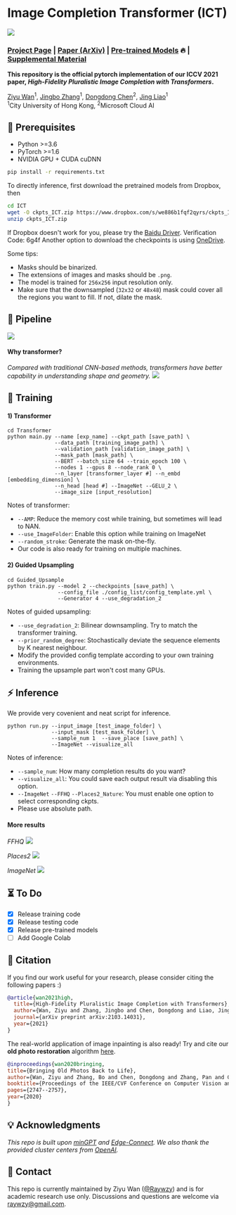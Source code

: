 # Image Completion Transformer (ICT)

<img src='imgs/teaser.png'/>

### [Project Page](http://raywzy.com/ICT/) | [Paper (ArXiv)](https://arxiv.org/pdf/2103.14031.pdf) | [Pre-trained Models](https://www.dropbox.com/s/we886b1fqf2qyrs/ckpts_ICT.zip?dl=0) :fire: | [Supplemental Material](http://raywzy.com/ICT/supple.pdf)

**This repository is the official pytorch implementation of our ICCV 2021 paper, *High-Fidelity Pluralistic Image Completion with Transformers*.**

[Ziyu Wan](http://raywzy.com/)<sup>1</sup>,
[Jingbo Zhang](https://github.com/Eckert-ZJB)<sup>1</sup>,
[Dongdong Chen](http://www.dongdongchen.bid/)<sup>2</sup>,
[Jing Liao](https://liaojing.github.io/html/)<sup>1</sup> <br>
<sup>1</sup>City University of Hong Kong, <sup>2</sup>Microsoft Cloud AI



## :balloon: Prerequisites

- Python >=3.6
- PyTorch >=1.6
- NVIDIA GPU + CUDA cuDNN
```bash
pip install -r requirements.txt
```

To directly inference, first download the pretrained models from Dropbox, then
```bash
cd ICT
wget -O ckpts_ICT.zip https://www.dropbox.com/s/we886b1fqf2qyrs/ckpts_ICT.zip?dl=1
unzip ckpts_ICT.zip
```

If Dropbox doesn't work for you, please try the [Baidu Driver](https://pan.baidu.com/s/1SK1J5Gzy6GiXgaDcwjcs0g). Verification Code: 6g4f
Another option to download the checkpoints is using [OneDrive](https://portland-my.sharepoint.com/:u:/g/personal/ziyuwan2-c_my_cityu_edu_hk/EV2U1HBKxgFJsw3A1YjGXJgBoc5GOW6SYSPVv1syqnen3w?e=w8Cefs).

Some tips:
+ Masks should be binarized.
+ The extensions of images and masks should be `.png`.
+ The model is trained for `256x256` input resolution only.
+ Make sure that the downsampled (`32x32` or `48x48`) mask could cover all the regions you want to fill. If not, dilate the mask.

## :star2: Pipeline
<img src='imgs/Pipeline.png'/>

#### Why transformer?
*Compared with traditional CNN-based methods, transformers have better capability in understanding shape and geometry.*
<img src='imgs/structure.png'/>

## :rocket: Training

#### 1) Transformer

```
cd Transformer
python main.py --name [exp_name] --ckpt_path [save_path] \
               --data_path [training_image_path] \
               --validation_path [validation_image_path] \
               --mask_path [mask_path] \
               --BERT --batch_size 64 --train_epoch 100 \
               --nodes 1 --gpus 8 --node_rank 0 \
               --n_layer [transformer_layer #] --n_embd [embedding_dimension] \
               --n_head [head #] --ImageNet --GELU_2 \
               --image_size [input_resolution]
```

Notes of transformer: 
+ `--AMP`: Reduce the memory cost while training, but sometimes will lead to NAN.
+ `--use_ImageFolder`: Enable this option while training on ImageNet
+ `--random_stroke`: Generate the mask on-the-fly.
+ Our code is also ready for training on multiple machines.

#### 2) Guided Upsampling

```
cd Guided_Upsample
python train.py --model 2 --checkpoints [save_path] \
                --config_file ./config_list/config_template.yml \
                --Generator 4 --use_degradation_2
```

Notes of guided upsampling: 
+ `--use_degradation_2`: Bilinear downsampling. Try to match the transformer training.
+ `--prior_random_degree`: Stochastically deviate the sequence elements by K nearest neighbour.
+ Modify the provided config template according to your own training environments.
+ Training the upsample part won't cost many GPUs.


## :zap: Inference

We provide very covenient and neat script for inference.
```
python run.py --input_image [test_image_folder] \
              --input_mask [test_mask_folder] \
              --sample_num 1  --save_place [save_path] \
              --ImageNet --visualize_all
```

Notes of inference: 
+ `--sample_num`: How many completion results do you want?
+ `--visualize_all`: You could save each output result via disabling this option.
+ `--ImageNet` `--FFHQ` `--Places2_Nature`: You must enable one option to select corresponding ckpts.
+ Please use absolute path.


#### More results
*FFHQ*
<img src='imgs/FFHQ.png'/>

*Places2*
<img src='imgs/Places2.png'/>

*ImageNet*
<img src='imgs/ImageNet.png'/>


## :hourglass_flowing_sand: To Do
- [x] Release training code
- [x] Release testing code
- [x] Release pre-trained models
- [ ] Add Google Colab

## :notebook_with_decorative_cover: Citation

If you find our work useful for your research, please consider citing the following papers :)

```bibtex
@article{wan2021high,
  title={High-Fidelity Pluralistic Image Completion with Transformers},
  author={Wan, Ziyu and Zhang, Jingbo and Chen, Dongdong and Liao, Jing},
  journal={arXiv preprint arXiv:2103.14031},
  year={2021}
}
```
The real-world application of image inpainting is also ready! Try and cite our **old photo restoration** algorithm [here](https://github.com/microsoft/Bringing-Old-Photos-Back-to-Life). 

```bibtex
@inproceedings{wan2020bringing,
title={Bringing Old Photos Back to Life},
author={Wan, Ziyu and Zhang, Bo and Chen, Dongdong and Zhang, Pan and Chen, Dong and Liao, Jing and Wen, Fang},
booktitle={Proceedings of the IEEE/CVF Conference on Computer Vision and Pattern Recognition},
pages={2747--2757},
year={2020}
}
```
## :bulb: Acknowledgments

*This repo is built upon [minGPT](https://github.com/karpathy/minGPT) and [Edge-Connect](https://github.com/knazeri/edge-connect). We also thank the provided cluster centers from [OpenAI](https://github.com/openai/image-gpt).*

## :incoming_envelope: Contact

This repo is currently maintained by Ziyu Wan ([@Raywzy](https://github.com/raywzy)) and is for academic research use only. Discussions and questions are welcome via raywzy@gmail.com. 
